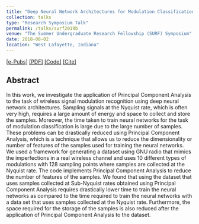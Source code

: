 ```yaml
---
title: "Deep Neural Network Architectures for Modulation Classification using Principal Component Analysis"
collection: talks
type: "Research Symposium Talk"
permalink: /talks/surf2019b
venue: "The Summer Undergraduate Research Fellowship (SURF) Symposium"
date: 2018-08-02
location: "West Lafayette, Indiana"
---
```

[[e-Pubs]](https://docs.lib.purdue.edu/surf/2018/Presentations/32/)
[[PDF]](https://sharanramjee.github.io/files/surf2019b)
[[Code]](https://github.com/dl4amc/source)
[[Cite]](https://scholar.googleusercontent.com/scholar.bib?q=info:QyjiiqoWzgAJ:scholar.google.com/&output=citation&scisdr=CgVBXfELEOvukcgPwFI:AAGBfm0AAAAAXRQK2FLCEwK2aRhr_VRi6cSkLfs_elyW&scisig=AAGBfm0AAAAAXRQK2Cp78DBKxz6lHEP2_qdrRuE1QlLZ&scisf=4&ct=citation&cd=-1&hl=en)

## Abstract
In this work, we investigate the application of Principal Component Analysis to the task of wireless signal modulation recognition using deep neural network architectures. Sampling signals at the Nyquist rate, which is often very high, requires a large amount of energy and space to collect and store the samples. Moreover, the time taken to train neural networks for the task of modulation classification is large due to the large number of samples. These problems can be drastically reduced using Principal Component Analysis, which is a technique that allows us to reduce the dimensionality or number of features of the samples used for training the neural networks. We used a framework for generating a dataset using GNU radio that mimics the imperfections in a real wireless channel and uses 10 different types of modulations with 128 sampling points where samples are collected at the Nyquist rate. The code implements Principal Component Analysis to reduce the number of features of the samples. We found that using the dataset that uses samples collected at Sub-Nyquist rates obtained using Principal Component Analysis requires drastically lower time to train the neural networks as compared to the time required to train the neural networks with a data set that uses samples collected at the Nyquist rate. Furthermore, the space required for the storage of the samples is also reduced after the application of Principal Component Analysis to the dataset.
